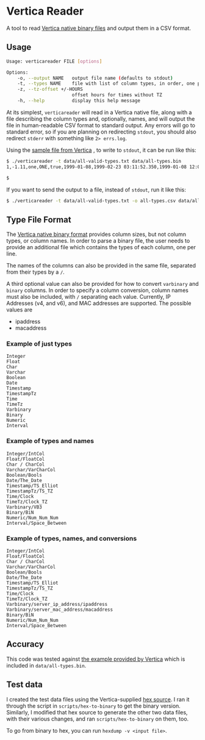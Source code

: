 # Vertica Reader

A tool to read [Vertica native binary files](https://www.vertica.com/docs/9.3.x/HTML/Content/Authoring/AdministratorsGuide/BinaryFilesAppendix/CreatingNativeBinaryFormatFiles.htm)
and output them in a CSV format. 

## Usage

```bash
Usage: verticareader FILE [options]

Options:
    -o, --output NAME   output file name (defaults to stdout)
    -t, --types NAME    file with list of column types, in order, one per line (optional names, separated by /)
    -z, --tz-offset +/-HOURS
                        offset hours for times without TZ
    -h, --help          display this help message
```

At its simplest, `verticareader` will read in a Vertica native file, along with a
file describing the column types and, optionally, names, and will output the file in
human-readable CSV format to standard output. Any errors will go to standard error,
so if you are planning on redirecting `stdout`, you should also redirect `stderr` with
something like `2> errs.log`. 

Using the [sample file from Vertica](https://www.vertica.com/docs/9.3.x/HTML/Content/Authoring/AdministratorsGuide/BinaryFilesAppendix/Example.htm)
, to write to `stdout`, it can be run like this:

```bash
$ ./verticareader -t data/all-valid-types.txt data/all-types.bin
1,-1.11,one,ONE,true,1999-01-08,1999-02-23 03:11:52.350,1999-01-08 12:04:37+00,07:09:23,15:12:34-05,0xABCD,0xABCD,1234532,03:03:03

$
```

If you want to send the output to a file, instead of `stdout`, run it like this:

```bash
$ ./verticareader -t data/all-valid-types.txt -o all-types.csv data/all-types.bin
```

## Type File Format

The [Vertica native binary format](https://www.vertica.com/docs/9.2.x/HTML/Content/Authoring/AdministratorsGuide/BinaryFilesAppendix/CreatingNativeBinaryFormatFiles.htm)
provides column sizes, but not column types, or column names. In
order to parse a binary file, the user needs to provide an additional file which contains the types
of each column, one per line. 

The names of the columns can also be provided in the same file, separated from their types
by a `/`.

A third optional value can also be provided for how to convert `varbinary` and `binary` columns. In
order to specify a column conversion, column names must also be included, with `/` separating each
value. Currently, IP Addresses (v4, and v6), and MAC addresses are supported. The possible values are 

* ipaddress
* macaddress

### Example of just types

```
Integer
Float
Char
Varchar
Boolean
Date
Timestamp
TimestampTz
Time
TimeTz
Varbinary
Binary
Numeric
Interval
```

### Example of types and names

```
Integer/IntCol
Float/FloatCol
Char / CharCol
Varchar/VarCharCol
Boolean/Bools
Date/The_Date
Timestamp/TS_Elliot
TimestampTz/TS_TZ
Time/Clock
TimeTz/Clock_TZ
Varbinary/VB3
Binary/BiN
Numeric/Num_Num_Num
Interval/Space_Between
```

### Example of types, names, and conversions

```
Integer/IntCol
Float/FloatCol
Char / CharCol
Varchar/VarCharCol
Boolean/Bools
Date/The_Date
Timestamp/TS_Elliot
TimestampTz/TS_TZ
Time/Clock
TimeTz/Clock_TZ
Varbinary/server_ip_address/ipaddress
Varbinary/server_mac_address/macaddress
Binary/BiN
Numeric/Num_Num_Num
Interval/Space_Between
```

## Accuracy

This code was tested against [the example provided by Vertica](https://www.vertica.com/docs/9.3.x/HTML/Content/Authoring/AdministratorsGuide/BinaryFilesAppendix/Example.htm)
which is included in `data/all-types.bin`.

## Test data

I created the test data files using the Vertica-supplied [hex source](https://www.vertica.com/docs/9.3.x/HTML/Content/Authoring/AdministratorsGuide/BinaryFilesAppendix/Example.htm).
I ran it through the script in `scripts/hex-to-binary` to get the binary version. Similarly,
I modified that hex source to generate the other two data files, with their various
changes, and ran `scripts/hex-to-binary` on them, too.

To go from binary to hex, you can run `hexdump -v <input file>`.
